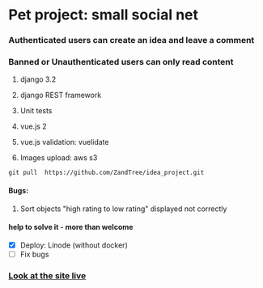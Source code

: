 # Pet project: small social net

### Authenticated users can create an idea and leave a comment

### Banned or Unauthenticated users can only read content



1. django 3.2

2. django REST framework

3. Unit tests

4. vue.js 2

5. vue.js validation: vuelidate

6. Images upload: aws s3

`git pull  https://github.com/ZandTree/idea_project.git`

#### Bugs:

1. Sort objects "high rating to low rating" displayed not correctly
#### help to solve it - more than welcome



- [x] Deploy: Linode (without docker)
- [ ] Fix bugs

### [ Look at the site  live](https://www.tanyacoding.nl)


